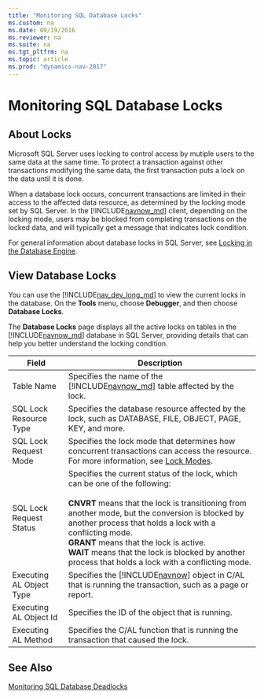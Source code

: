 ```yaml
---
title: "Monitoring SQL Database Locks"
ms.custom: na
ms.date: 09/19/2016
ms.reviewer: na
ms.suite: na
ms.tgt_pltfrm: na
ms.topic: article
ms.prod: "dynamics-nav-2017"
---
```

# Monitoring SQL Database Locks
## About Locks
Microsoft SQL Server uses locking to control access by mutiple users to the same data at the same time. To protect a transaction against other transactions modifying the same data, the first transaction puts a lock on the data until it is done.

When a database lock occurs, concurrent transactions are limited in their access to the affected data resource, as determined by the locking mode set by SQL Server. In the [!INCLUDE[navnow_md](includes/navnow_md.md)] client, depending on the locking mode, users may be blocked from completing transactions on the locked data, and will typically get a message that indicates lock condition.

For general information about database locks in SQL Server, see [Locking in the Database Engine](https://aka.ms/sqlserverdatabaselocking).

## View Database Locks
You can use the [!INCLUDE[nav_dev_long_md](includes/nav_dev_long_md.md)] to view the current locks in the database. On the **Tools** menu, choose **Debugger**, and then choose **Database Locks**.

The **Database Locks** page displays all the active locks on tables in the [!INCLUDE[navnow_md](includes/navnow_md.md)] database in SQL Server, providing details that can help you better understand the locking condition.

|  Field |  Description  |
|--------------|---------------|
|Table Name|Specifies the name of the [!INCLUDE[navnow_md](includes/navnow_md.md)] table affected by the lock.|
|SQL Lock Resource Type|Specifies the database resource affected by the lock, such as DATABASE, FILE, OBJECT, PAGE, KEY, and more.|  
|SQL Lock Request Mode|Specifies the lock mode that determines how concurrent transactions can access the resource. For more information, see [Lock Modes](https://aka.ms/sqldatabaselockmodes).|
|SQL Lock Request Status|Specifies the current status of the lock, which can be one of the following:</br></br>**CNVRT** means that the lock is transitioning from another mode, but the conversion is blocked by another process that holds a lock with a conflicting mode.</br>**GRANT** means that the lock is active.</br>**WAIT** means that the lock is blocked by another process that holds a lock with a conflicting mode.|
|Executing AL Object Type|Specifies the [!INCLUDE[navnow](includes/navnow_md.md)] object in C/AL that is running the transaction, such as a page or report.|
|Executing AL Object Id|Specifies the ID of the object that is running.|
|Executing AL Method|Specifies the C/AL function that is running the transaction that caused the lock.|

##  See Also
[Monitoring SQL Database Deadlocks](Monitoring-Database-Deadlocks.md)  
